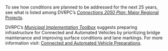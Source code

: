 To see how conditions are planned to be addressed for the next 25 years, see what is listed among DVRPC’s [_Connections 2050 Plan_: Major Regional Projects](https://www.dvrpc.org/webmaps/mrp2050/).

DVRPC’s [_Municipal Implementation Toolbox_](https://www.dvrpc.org/Plan/MIT/) suggests preparing infrastructure for Connected and Automated Vehicles by prioritizing bridge maintenance and improving surface conditions and lane markings. For more information visit: [Connected and Automated Vehicle Preparations](https://www.dvrpc.org/Plan/MIT/connectedandautomatedvehiclepreparations).
<!--stackedit_data:
eyJoaXN0b3J5IjpbMTI1ODExMzk1Ml19
-->